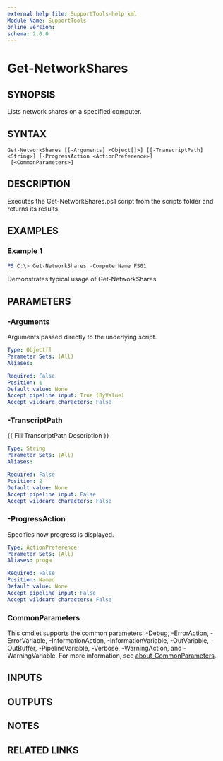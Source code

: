 ```yaml
---
external help file: SupportTools-help.xml
Module Name: SupportTools
online version:
schema: 2.0.0
---
```


# Get-NetworkShares

## SYNOPSIS
Lists network shares on a specified computer.

## SYNTAX

```
Get-NetworkShares [[-Arguments] <Object[]>] [[-TranscriptPath] <String>] [-ProgressAction <ActionPreference>]
 [<CommonParameters>]
```

## DESCRIPTION
Executes the Get-NetworkShares.ps1 script from the scripts folder and
returns its results.

## EXAMPLES

### Example 1
```powershell
PS C:\> Get-NetworkShares -ComputerName FS01
```

Demonstrates typical usage of Get-NetworkShares.

## PARAMETERS

### -Arguments
Arguments passed directly to the underlying script.

```yaml
Type: Object[]
Parameter Sets: (All)
Aliases:

Required: False
Position: 1
Default value: None
Accept pipeline input: True (ByValue)
Accept wildcard characters: False
```

### -TranscriptPath
{{ Fill TranscriptPath Description }}

```yaml
Type: String
Parameter Sets: (All)
Aliases:

Required: False
Position: 2
Default value: None
Accept pipeline input: False
Accept wildcard characters: False
```

### -ProgressAction
Specifies how progress is displayed.

```yaml
Type: ActionPreference
Parameter Sets: (All)
Aliases: proga

Required: False
Position: Named
Default value: None
Accept pipeline input: False
Accept wildcard characters: False
```

### CommonParameters
This cmdlet supports the common parameters: -Debug, -ErrorAction, -ErrorVariable, -InformationAction, -InformationVariable, -OutVariable, -OutBuffer, -PipelineVariable, -Verbose, -WarningAction, and -WarningVariable. For more information, see [about_CommonParameters](http://go.microsoft.com/fwlink/?LinkID=113216).

## INPUTS

## OUTPUTS

## NOTES

## RELATED LINKS
